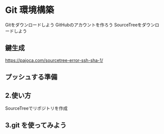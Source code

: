 # Git 環境構築

Gitをダウンロードしよう
GitHubのアカウントを作ろう
SourceTreeをダウンロードしよう

## 鍵生成  
https://pajoca.com/sourcetree-error-ssh-sha-1/


##  プッシュする準備

##  2.使い方
SourceTreeでリポジトリを作成

## 3.git を使ってみよう

